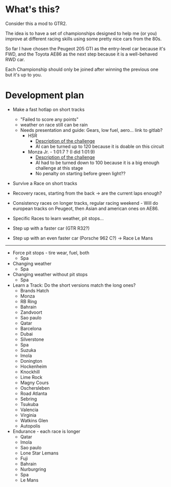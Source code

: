 # What's this?

Consider this a mod to GTR2.

The idea is to have a set of championships designed to help me (or you) improve at different racing skills using some pretty nice cars from the 80s.

So far I have chosen the Peugeot 205 GTI as the entry-level car because it's FWD, and the Toyota AE86 as the next step because it is a well-behaved RWD car.

Each Championship should only be joined after winning the previous one but it's up to you.

# Development plan
- Make a fast hotlap on short tracks
  - "Failed to score any points"
  - weather on race still can be rain
  - Needs presentation and guide: Gears, low fuel, aero... link to gitlab?
    - HSR
      - [Description of the challenge](80s_GROWTH_001_Hotlaps_HSR_205.md)
      - AI can be turned up to 120 because it is doable on this circuit
    - Monza Jr. - 1:01:7 ? (I did 1:01:9) 
      - [Description of the challenge](80s_GROWTH_001_Hotlaps_MonzaJR_205.md)
      - AI had to be turned down to 100 because it is a big enough challenge at this stage
      - No penalty on starting before green light??


- Survive a Race on short tracks
- Recovery races, starting from the back -> are the current laps enough?
- Consistency races on longer tracks, regular racing weekend - Will do european tracks on Peugeot, then Asian and american ones on AE86.
- Specific Races to learn weather, pit stops...
- Step up with a faster car (GTR R32?)
- Step up with an even faster car (Porsche 962 C?) -> Race Le Mans
-------
- Force pit stops - tire wear, fuel, both
  - Spa
- Changing weather
  - Spa
- Changing weather without pit stops
  - Spa
- Learn a Track: Do the short versions match the long ones?
  - Brands Hatch
  - Monza
  - RB Ring
  - Bahrain
  - Zandvoort
  - Sao paulo
  - Qatar
  - Barcelona
  - Dubai
  - Silverstone
  - Spa
  - Suzuka
  - Imola
  - Donington
  - Hockenheim
  - Knockhill
  - Lime Rock
  - Magny Cours
  - Oschersleben
  - Road Atlanta
  - Sebring
  - Tsukuba
  - Valencia
  - Virginia
  - Watkins Glen
  - Autopolis
- Endurance - each race is longer
  - Qatar
  - Imola
  - Sao paulo
  - Lone Star Lemans
  - Fuji
  - Bahrain
  - Nurburgring
  - Spa
  - Le Mans
